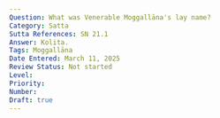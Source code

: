 ```yaml
---
Question: What was Venerable Moggallāna's lay name?
Category: Satta
Sutta References: SN 21.1
Answer: Kolita.
Tags: Moggallāna
Date Entered: March 11, 2025
Review Status: Not started
Level: 
Priority: 
Number: 
Draft: true
---
```

